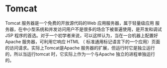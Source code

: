 # Tomcat
Tomcat 服务器是一个免费的开放源代码的Web 应用服务器，属于轻量级应用 服务器，在中小型系统和并发访问用户不是很多的场合下被普遍使用，是开发和调试JSP 程序的首选。对于一个初学者来说，可以这样认为，当在一台机器上配置好Apache 服务器，可利用它响应 HTML （ 标准通用标记语言下的一个应用）页面的访问请求。实际上Tomcat是Apache 服务器的扩展，但运行时它是独立运行的，所以当运行tomcat 时，它实际上作为一个与Apache 独立的进程单独运行的。